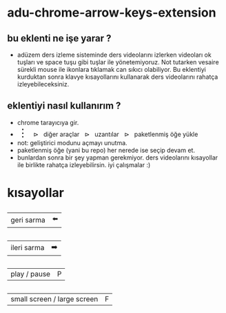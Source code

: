 <link rel="stylesheet" href="readme.css">


# adu-chrome-arrow-keys-extension

## bu eklenti ne işe yarar ?

- adüzem ders izleme sisteminde ders videolarını izlerken
  videoları ok tuşları ve space tuşu gibi tuşlar ile
  yönetemiyoruz. Not tutarken vesaire sürekli mouse ile
  ikonlara tıklamak can sıkıcı olabiliyor. Bu eklentiyi
  kurduktan sonra klavye kısayollarını kullanarak ders
  videolarını rahatça izleyebileceksiniz.

## eklentiyi nasıl kullanırım ?

- chrome tarayıcıya gir.
- <span style="font-size:25px">&vellip;</span> &nbsp; &#x22B3; &nbsp; diğer araçlar &nbsp; &#x22B3; &nbsp; uzantılar &nbsp; &#x22B3; &nbsp; paketlenmiş öğe yükle
- not: geliştirici modunu açmayı unutma.
- paketlenmiş öğe (yani bu repo) her nerede ise seçip devam et.
- bunlardan sonra bir şey yapman gerekmiyor. ders videolarını
  kısayollar ile birlikte rahatça izleyebilirsin.
  iyi çalışmalar :)

# kısayollar

## <table><td>geri sarma</td><td>⬅️</td></table>
## <table><td>ileri sarma</td><td>➡️</td></table>
## <table><td>play / pause</td><td>P</td></table>
## <table><td>small screen / large screen</td><td>F</td></table>

